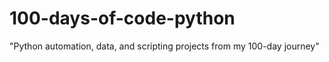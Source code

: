# 100-days-of-code-python
 "Python automation, data, and scripting projects from my 100-day journey"
